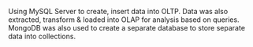 Using MySQL Server to create, insert data into OLTP. Data was also extracted, transform & loaded into OLAP for analysis based on queries. MongoDB was also used to create a separate database to store separate data into collections.
